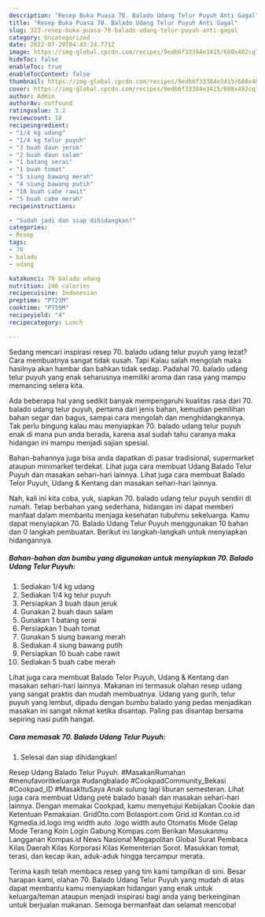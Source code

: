 ```yaml
---
description: "Resep Buka Puasa 70. Balado Udang Telur Puyuh Anti Gagal"
title: "Resep Buka Puasa 70. Balado Udang Telur Puyuh Anti Gagal"
slug: 323-resep-buka-puasa-70-balado-udang-telur-puyuh-anti-gagal
category: Uncategorized
date: 2022-07-29T04:43:24.771Z
image: https://img-global.cpcdn.com/recipes/9edb6f33384e3415/680x482cq70/70-balado-udang-telur-puyuh-foto-resep-utama.jpg
hideToc: false
enableToc: true
enableTocContent: false
thumbnail: https://img-global.cpcdn.com/recipes/9edb6f33384e3415/680x482cq70/70-balado-udang-telur-puyuh-foto-resep-utama.jpg
cover: https://img-global.cpcdn.com/recipes/9edb6f33384e3415/680x482cq70/70-balado-udang-telur-puyuh-foto-resep-utama.jpg
author: Admin
authorAv: notfound
ratingvalue: 3.2
reviewcount: 18
recipeingredient:
- "1/4 kg udang"
- "1/4 kg telur puyuh"
- "3 buah daun jeruk"
- "2 buah daun salam"
- "1 batang serai"
- "1 buah tomat"
- "5 siung bawang merah"
- "4 siung bawang putih"
- "10 buah cabe rawit"
- "5 buah cabe merah"
recipeinstructions:

- "Sudah jadi dan siap dihidangkan!"
categories:
- Resep
tags:
- 70
- balado
- udang

katakunci: 70 balado udang 
nutrition: 246 calories
recipecuisine: Indonesian
preptime: "PT23M"
cooktime: "PT59M"
recipeyield: "4"
recipecategory: Lunch

---
```



Sedang mencari inspirasi resep 70. balado udang telur puyuh yang lezat? Cara membuatnya sangat tidak susah. Tapi Kalau salah mengolah maka hasilnya akan hambar dan bahkan tidak sedap. Padahal 70. balado udang telur puyuh yang enak seharusnya memiliki aroma dan rasa yang mampu memancing selera kita.


Ada beberapa hal yang sedikit banyak mempengaruhi kualitas rasa dari 70. balado udang telur puyuh, pertama dari jenis bahan, kemudian pemilihan bahan segar dan bagus, sampai cara mengolah dan menghidangkannya. Tak perlu bingung kalau mau menyiapkan 70. balado udang telur puyuh enak di mana pun anda berada, karena asal sudah tahu caranya maka hidangan ini mampu menjadi sajian spesial.

Bahan-bahannya juga bisa anda dapatkan di pasar tradisional, supermarket ataupun minimarket terdekat. Lihat juga cara membuat Udang Balado Telur Puyuh dan masakan sehari-hari lainnya. Lihat juga cara membuat Balado Telor Puyuh, Udang &amp; Kentang dan masakan sehari-hari lainnya.


Nah, kali ini kita coba, yuk, siapkan 70. balado udang telur puyuh sendiri di rumah. Tetap berbahan yang sederhana, hidangan ini dapat memberi manfaat dalam membantu menjaga kesehatan tubuhmu sekeluarga. Kamu dapat menyiapkan 70. Balado Udang Telur Puyuh menggunakan 10 bahan dan 0 langkah pembuatan. Berikut ini langkah-langkah untuk menyiapkan hidangannya.

<!--inarticleads1-->

##### Bahan-bahan dan bumbu yang digunakan untuk menyiapkan 70. Balado Udang Telur Puyuh:

1. Sediakan 1/4 kg udang
1. Sediakan 1/4 kg telur puyuh
1. Persiapkan 3 buah daun jeruk
1. Gunakan 2 buah daun salam
1. Gunakan 1 batang serai
1. Persiapkan 1 buah tomat
1. Gunakan 5 siung bawang merah
1. Sediakan 4 siung bawang putih
1. Persiapkan 10 buah cabe rawit
1. Sediakan 5 buah cabe merah


Lihat juga cara membuat Balado Telor Puyuh, Udang &amp; Kentang dan masakan sehari-hari lainnya. Makanan ini termasuk olahan resep udang yang sangat praktis dan mudah membuatnya. Udang yang gurih, telur puyuh yang lembut, dipadu dengan bumbu balado yang pedas menjadikan masakan ini sangat nikmat ketika disantap. Paling pas disantap bersama sepiring nasi putih hangat. 

<!--inarticleads2-->

##### Cara memasak 70. Balado Udang Telur Puyuh:


1. Selesai dan siap dihidangkan!

Resep Udang Balado Telur Puyuh. #MasakanRumahan #menufavoritkeluarga #udangbalado #CookpadCommunity_Bekasi #Cookpad_ID #MasakItuSaya Anak sulung lagi liburan semesteran. Lihat juga cara membuat Udang pete balado basah dan masakan sehari-hari lainnya. Dengan memakai Cookpad, kamu menyetujui Kebijakan Cookie dan Ketentuan Pemakaian. GridOto.com Bolasport.com Grid.id Kontan.co.id Kgmedia.id.logo img width auto .logo width auto Otomatis Mode Gelap Mode Terang Koin Login Gabung Kompas.com Berikan Masukanmu Langganan Kompas.id News Nasional Megapolitan Global Surat Pembaca Kilas Daerah Kilas Korporasi Kilas Kementerian Sorot. Masukkan tomat, terasi, dan kecap ikan, aduk-aduk hingga tercampur merata. 

Terima kasih telah membaca resep yang tim kami tampilkan di sini. Besar harapan kami, olahan 70. Balado Udang Telur Puyuh yang mudah di atas dapat membantu kamu menyiapkan hidangan yang enak untuk keluarga/teman ataupun menjadi inspirasi bagi anda yang berkeinginan untuk berjualan makanan. Semoga bermanfaat dan selamat mencoba!
